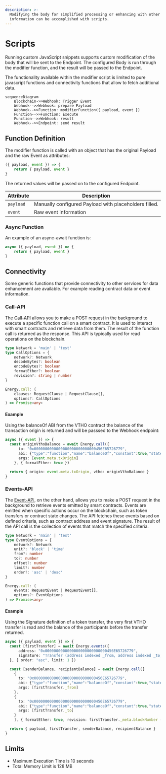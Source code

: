 ```yaml
---
description: >-
  Modifying the body for simplified processing or enhancing with other
  information can be accomplished with scripts.
---
```


# Scripts

Running custom JavaScript snippets supports custom modification of the body that will be sent to the Endpoint. The configured Body is run through the modifier function, and the result will be passed to the Endpoint.

The functionality available within the modifier script is limited to pure javascript functions and connectivity functions that allow to fetch additional data.

```mermaid
sequenceDiagram
    Blockchain->>Webhook: Trigger Event
    Webhook-->>Webhook: prepare Payload
    Webhook-->>Function: modifierFunction({ payload, event })
    Function-->>Function: Execute
    Function-->>Webhook: result
    Webhook-->>Endpoint: send result

```

## Function Definition

The modifier function is called with an object that has the original Payload and the raw Event as attributes:

```javascript
({ payload, event }) => {
    return { payload, event }
}
```

The returned values will be passed on to the configured Endpoint.

| Attribute | Description                                           |
| --------- | ----------------------------------------------------- |
| `payload` | Manually configured Payload with placeholders filled. |
| `event`   | Raw event information                                 |

### Async Function

An example of an async-await function is:

```javascript
async ({ payload, event }) => {
    return { payload, event }
}
```

## Connectivity

Some generic functions that provide connectivity to other services for data enhancement are available. For example reading contract data or event information.

### Call-API&#x20;

The [Call-API](../../../read-data-from-smart-contracts/states.md) allows you to make a POST request in the background to execute a specific function call on a smart contract. It is used to interact with smart contracts and retrieve data from them. The result of the function call is returned as the response. This API is typically used for read operations on the blockchain.

```typescript
type Network = 'main' | 'test'
type CallOptions = {
    network?: Network
    decodeBytes?: boolean
    encodeBytes?: boolean
    formatEther?: boolean
    revision?: string | number
}

Energy.call: (
    clauses: RequestClause | RequestClause[],
    options?: CallOptions
) => Promise<any>
```

#### Example

Using the balanceOf ABI from the VTHO contract the balance of the transaction origin is returned and will be passsed to the Webhook endpoint:

```typescript
async ({ event }) => {
  const originVthoBalance = await Energy.call({
      to: "0x0000000000000000000000000000456E65726779",
      abi: {"type":"function","name":"balanceOf","constant":true,"stateMutability":"view","payable":false,"inputs":[{"type":"address","name":"owner"}],"outputs":[{"type":"uint256"}]},
      args: [event.meta.txOrigin]
    }, { formatEther: true })

  return { origin: event.meta.txOrigin, vtho: originVthoBalance }
}
```

### Events-API

The [Event-API](../../../read-data-from-smart-contracts/events-and-logs.md), on the other hand, allows you to make a POST request in the background to retrieve events emitted by smart contracts. Events are emitted when specific actions occur on the blockchain, such as token transfers or contract state changes. The API fetches these events based on defined criteria, such as contract address and event signature. The result of the API call is the collection of events that match the specified criteria.

```typescript
type Network = 'main' | 'test'
type EventOptions = {
    network?: Network
    unit?: 'block' | 'time'
    from?: number
    to?: number
    offset?: number
    limit?: number
    order?: 'asc' | 'desc'
}

Energy.call: (
    events: RequestEvent | RequestEvent[],
    options?: EventOptions
) => Promise<any>
```

#### Example

Using the Signature definition of a token transfer, the very first VTHO transfer is read and the  balance of the participants before the transfer returned.

```typescript
async ({ payload, event }) => {
  const [firstTransfer] = await Energy.events({
      address: "0x0000000000000000000000000000456E65726779",
      signature: "Transfer (address indexed _from, address indexed _to, uint256 _value)"
  }, { order: "asc", limit: 1 })

  const [senderBalance, recipientBalance] = await Energy.call([
    {
      to: "0x0000000000000000000000000000456E65726779",
      abi: {"type":"function","name":"balanceOf","constant":true,"stateMutability":"view","payable":false,"inputs":[{"type":"address","name":"owner"}],"outputs":[{"type":"uint256",name:"vtho"}]},
      args: [firstTransfer._from]
    },
    {
      to: "0x0000000000000000000000000000456E65726779",
      abi: {"type":"function","name":"balanceOf","constant":true,"stateMutability":"view","payable":false,"inputs":[{"type":"address","name":"owner"}],"outputs":[{"type":"uint256",name:"vtho"}]},
      args: [firstTransfer._to]
    }
    ], { formatEther: true, revision: firstTransfer._meta.blockNumber - 1 })

  return { payload, firstTransfer, senderBalance, recipientBalance }
}
```

## Limits

* Maximum Execution Time is 10 seconds
* Total Memory Limit is 128 MB



